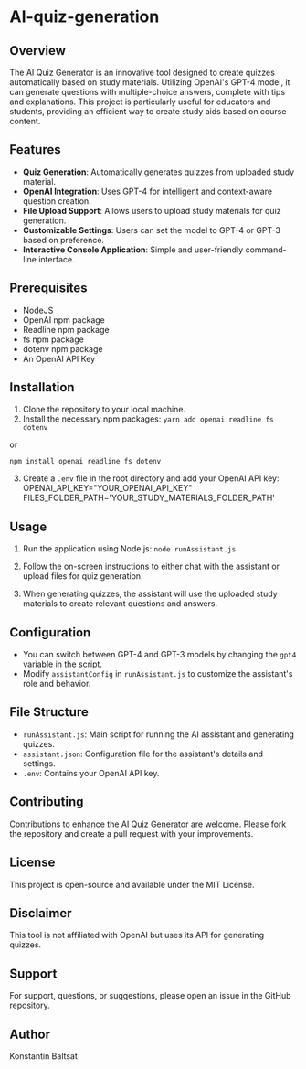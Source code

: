 # AI-quiz-generation

## Overview
The AI Quiz Generator is an innovative tool designed to create quizzes automatically based on study materials. Utilizing OpenAI's GPT-4 model, it can generate questions with multiple-choice answers, complete with tips and explanations. This project is particularly useful for educators and students, providing an efficient way to create study aids based on course content.

## Features
- **Quiz Generation**: Automatically generates quizzes from uploaded study material.
- **OpenAI Integration**: Uses GPT-4 for intelligent and context-aware question creation.
- **File Upload Support**: Allows users to upload study materials for quiz generation.
- **Customizable Settings**: Users can set the model to GPT-4 or GPT-3 based on preference.
- **Interactive Console Application**: Simple and user-friendly command-line interface.

## Prerequisites
- NodeJS
- OpenAI npm package
- Readline npm package
- fs npm package
- dotenv npm package
- An OpenAI API Key

## Installation
1. Clone the repository to your local machine.
2. Install the necessary npm packages:
```yarn add openai readline fs dotenv```

or 

```npm install openai readline fs dotenv```

3. Create a `.env` file in the root directory and add your OpenAI API key:
OPENAI_API_KEY="YOUR_OPENAI_API_KEY"
FILES_FOLDER_PATH='YOUR_STUDY_MATERIALS_FOLDER_PATH'

## Usage
1. Run the application using Node.js:
```node runAssistant.js```

2. Follow the on-screen instructions to either chat with the assistant or upload files for quiz generation.
3. When generating quizzes, the assistant will use the uploaded study materials to create relevant questions and answers.

## Configuration
- You can switch between GPT-4 and GPT-3 models by changing the `gpt4` variable in the script.
- Modify `assistantConfig` in `runAssistant.js` to customize the assistant's role and behavior.

## File Structure
- `runAssistant.js`: Main script for running the AI assistant and generating quizzes.
- `assistant.json`: Configuration file for the assistant's details and settings.
- `.env`: Contains your OpenAI API key.

## Contributing
Contributions to enhance the AI Quiz Generator are welcome. Please fork the repository and create a pull request with your improvements.

## License
This project is open-source and available under the MIT License.

## Disclaimer
This tool is not affiliated with OpenAI but uses its API for generating quizzes.

## Support
For support, questions, or suggestions, please open an issue in the GitHub repository.

## Author
Konstantin Baltsat